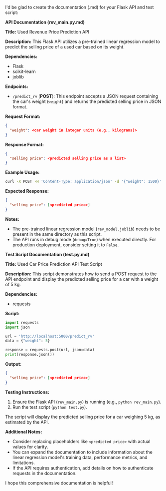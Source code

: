 I'd be glad to create the documentation (.md) for your Flask API and test script:

**API Documentation (rev_main.py.md)**

**Title:** Used Revenue Price Prediction API

**Description:** This Flask API utilizes a pre-trained linear regression model to predict the selling price of a used car based on its weight.

**Dependencies:**

* Flask
* scikit-learn
* joblib

**Endpoints:**

* `/predict_rv` (**POST**): This endpoint accepts a JSON request containing the car's weight (`weight`) and returns the predicted selling price in JSON format.

**Request Format:**

```json
{
  "weight": <car weight in integer units (e.g., kilograms)>
}
```

**Response Format:**

```json
{
  "selling price": <predicted selling price as a list>
}
```

**Example Usage:**

```bash
curl -X POST -H 'Content-Type: application/json' -d '{"weight": 1500}' http://localhost:5000/predict_rv
```

**Expected Response:**

```json
{
  "selling price": [<predicted price>]
}
```

**Notes:**

* The pre-trained linear regression model (`rev_model.joblib`) needs to be present in the same directory as this script.
* The API runs in debug mode (`debug=True`) when executed directly. For production deployment, consider setting it to `False`.

**Test Script Documentation (test.py.md)**

**Title:** Used Car Price Prediction API Test Script

**Description:** This script demonstrates how to send a POST request to the API endpoint and display the predicted selling price for a car with a weight of 5 kg.

**Dependencies:**

* requests

**Script:**

```python
import requests
import json

url = 'http://localhost:5000/predict_rv'
data = {"weight": 5}

response = requests.post(url, json=data)
print(response.json())
```

**Output:**

```json
{
  "selling price": [<predicted price>]
}
```

**Testing Instructions:**

1. Ensure the Flask API (`rev_main.py`) is running (e.g., `python rev_main.py`).
2. Run the test script (`python test.py`).

The script will display the predicted selling price for a car weighing 5 kg, as estimated by the API.

**Additional Notes:**

* Consider replacing placeholders like `<predicted price>` with actual values for clarity.
* You can expand the documentation to include information about the linear regression model's training data, performance metrics, and limitations.
* If the API requires authentication, add details on how to authenticate requests in the documentation.

I hope this comprehensive documentation is helpful!
